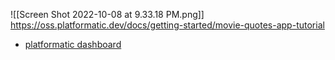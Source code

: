 ![[Screen Shot 2022-10-08 at 9.33.18 PM.png]]
https://oss.platformatic.dev/docs/getting-started/movie-quotes-app-tutorial
- [platformatic dashboard](https://blog.platformatic.dev/platformatic-v070-an-oldnew-dashboard-for-platformatic-db)

